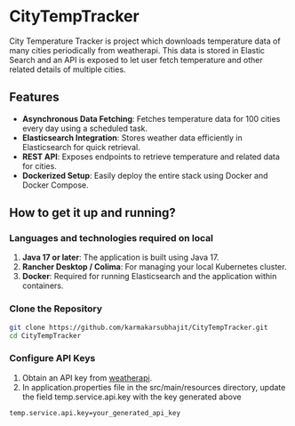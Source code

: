 # CityTempTracker

City Temperature Tracker is project which downloads temperature data of many cities periodically from weatherapi. This data is stored in Elastic Search and an API is exposed to let user fetch temperature and other related details of multiple cities.

## Features

- **Asynchronous Data Fetching**: Fetches temperature data for 100 cities every day using a scheduled task.
- **Elasticsearch Integration**: Stores weather data efficiently in Elasticsearch for quick retrieval.
- **REST API**: Exposes endpoints to retrieve temperature and related data for cities.
- **Dockerized Setup**: Easily deploy the entire stack using Docker and Docker Compose.

## How to get it up and running?

### Languages and technologies required on local

1. **Java 17 or later**: The application is built using Java 17.
2. **Rancher Desktop / Colima**: For managing your local Kubernetes cluster.
3. **Docker**: Required for running Elasticsearch and the application within containers.


### Clone the Repository

```bash
git clone https://github.com/karmakarsubhajit/CityTempTracker.git
cd CityTempTracker
```

### Configure API Keys

1. Obtain an API key from [weatherapi](https://www.weatherapi.com).
2. In application.properties file in the src/main/resources directory, update the field temp.service.api.key with the key generated above
```bash
temp.service.api.key=your_generated_api_key
```
